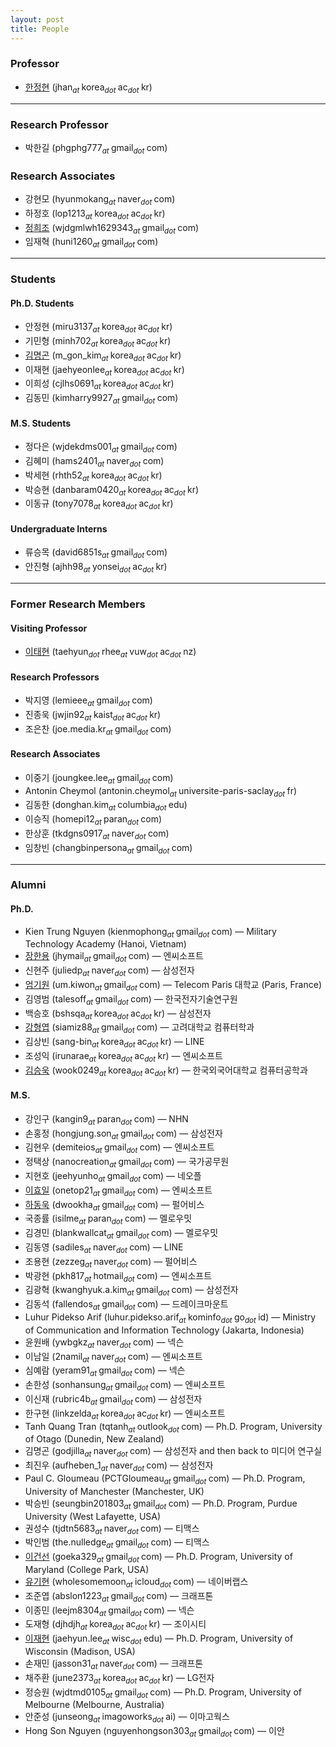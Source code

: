 ```yaml
---
layout: post
title: People
---
```


<!--
Mailing List (media.lab.ku@gmail.com -> 필터 및 차단된 주소)
김승욱
안정현
기민형
김명곤
이재현
채주환
정승원
강현모
김동민
손재민
하정호
Nguyen
이희성
정희조
정태식
정다은
이동균
-->

<!--
Always check singular or plural according to the number of people
-->

### Professor
* [한정현](/people/jhan) (jhan<sub><i>at </i></sub>korea<sub><i>dot </i></sub>ac<sub><i>dot </i></sub>kr)

<hr>

### Research Professor
* 박한길 (phgphg777<sub><i>at </i></sub>gmail<sub><i>dot </i></sub>com) 

### Research Associates
* 강현모 (hyunmokang<sub><i>at </i></sub>naver<sub><i>dot </i></sub>com)
* 하정호 (lop1213<sub><i>at </i></sub>korea<sub><i>dot </i></sub>ac<sub><i>dot </i></sub>kr)
* [정희조](https://heejojeong.github.io/) (wjdgmlwh1629343<sub><i>at </i></sub>gmail<sub><i>dot </i></sub>com)
* 임재혁 (huni1260<sub><i>at </i></sub>gmail<sub><i>dot </i></sub>com) 

<hr>

### Students
#### Ph.D. Students
* 안정현 (miru3137<sub><i>at </i></sub>korea<sub><i>dot </i></sub>ac<sub><i>dot </i></sub>kr)
* 기민형 (minh702<sub><i>at </i></sub>korea<sub><i>dot </i></sub>ac<sub><i>dot </i></sub>kr)
* [김명곤](https://m-gon-kim.github.io/) (m_gon_kim<sub><i>at </i></sub>korea<sub><i>dot </i></sub>ac<sub><i>dot </i></sub>kr)
* 이재현 (jaehyeonlee<sub><i>at </i></sub>korea<sub><i>dot </i></sub>ac<sub><i>dot </i></sub>kr)
* 이희성 (cjlhs0691<sub><i>at </i></sub>korea<sub><i>dot </i></sub>ac<sub><i>dot </i></sub>kr)
* 김동민 (kimharry9927<sub><i>at </i></sub>gmail<sub><i>dot </i></sub>com)

#### M.S. Students
* 정다은 (wjdekdms001<sub><i>at </i></sub>gmail<sub><i>dot </i></sub>com)
* 김혜미 (hams2401<sub><i>at </i></sub>naver<sub><i>dot </i></sub>com)
* 박세현 (rhth52<sub><i>at </i></sub>korea<sub><i>dot </i></sub>ac<sub><i>dot </i></sub>kr)
* 박승현 (danbaram0420<sub><i>at </i></sub>korea<sub><i>dot </i></sub>ac<sub><i>dot </i></sub>kr)
* 이동규 (tony7078<sub><i>at </i></sub>korea<sub><i>dot </i></sub>ac<sub><i>dot </i></sub>kr)


#### Undergraduate Interns
* 류승목 (david6851s<sub><i>at </i></sub>gmail<sub><i>dot </i></sub>com)
* 안진형 (ajhh98<sub><i>at </i></sub>yonsei<sub><i>dot </i></sub>ac<sub><i>dot </i></sub>kr)


<hr>

### Former Research Members

#### Visiting Professor
* [이태현](https://www.linkedin.com/in/taehyun-james-tj-rhee/) (taehyun<sub><i>dot </i></sub>rhee<sub><i>at </i></sub>vuw<sub><i>dot </i></sub>ac<sub><i>dot </i></sub>nz)

#### Research Professors
* 박지영 (lemieee<sub><i>at </i></sub>gmail<sub><i>dot </i></sub>com)
* 진종욱 (jwjin92<sub><i>at </i></sub>kaist<sub><i>dot </i></sub>ac<sub><i>dot </i></sub>kr)
* 조은찬 (joe.media.kr<sub><i>at </i></sub>gmail<sub><i>dot </i></sub>com)

#### Research Associates
* 이중기 (joungkee.lee<sub><i>at </i></sub>gmail<sub><i>dot </i></sub>com)
* Antonin Cheymol (antonin.cheymol<sub><i>at </i></sub>universite-paris-saclay<sub><i>dot </i></sub>fr)
* 김동한 (donghan.kim<sub><i>at </i></sub>columbia<sub><i>dot </i></sub>edu)
* 이승직 (homepi12<sub><i>at </i></sub>paran<sub><i>dot </i></sub>com)
* 한상훈 (tkdgns0917<sub><i>at </i></sub>naver<sub><i>dot </i></sub>com)
* 임창빈 (changbinpersona<sub><i>at </i></sub>gmail<sub><i>dot </i></sub>com)

<hr>

### Alumni
#### Ph.D.
* Kien Trung Nguyen (kienmophong<sub><i>at </i></sub>gmail<sub><i>dot </i></sub>com) — Military Technology Academy (Hanoi, Vietnam)
* [장한용](/people/hanyoung) (jhymail<sub><i>at </i></sub>gmail<sub><i>dot </i></sub>com) — 엔씨소프트
* 신현주 (juliedp<sub><i>at </i></sub>naver<sub><i>dot </i></sub>com) — 삼성전자
* [엄기원](https://perso.telecom-paristech.fr/kum/) (um.kiwon<sub><i>at </i></sub>gmail<sub><i>dot </i></sub>com) — Telecom Paris 대학교 (Paris, France)
* 김영범 (talesoff<sub><i>at </i></sub>gmail<sub><i>dot </i></sub>com) — 한국전자기술연구원
* 백승호 (bshsqa<sub><i>at </i></sub>korea<sub><i>dot </i></sub>ac<sub><i>dot </i></sub>kr) — 삼성전자
* [강형엽](https://www.korea.ac.kr) (siamiz88<sub><i>at </i></sub>gmail<sub><i>dot </i></sub>com) — 고려대학교 컴퓨터학과
* 김상빈 (sang-bin<sub><i>at </i></sub>korea<sub><i>dot </i></sub>ac<sub><i>dot </i></sub>kr) — LINE
* 조성익 (irunarae<sub><i>at </i></sub>korea<sub><i>dot </i></sub>ac<sub><i>dot </i></sub>kr) — 엔씨소프트
* [김승욱](https://www.linkedin.com/in/seung-wook-kim-b332901a5) (wook0249<sub><i>at </i></sub>korea<sub><i>dot </i></sub>ac<sub><i>dot </i></sub>kr) — 한국외국어대학교 컴퓨터공학과

#### M.S.
* 강인구 (kangin9<sub><i>at </i></sub>paran<sub><i>dot </i></sub>com) — NHN
* 손홍정 (hongjung.son<sub><i>at </i></sub>gmail<sub><i>dot </i></sub>com) — 삼성전자
* 김현우 (demiteios<sub><i>at </i></sub>gmail<sub><i>dot </i></sub>com) — 엔씨소프트
* 정택상 (nanocreation<sub><i>at </i></sub>gmail<sub><i>dot </i></sub>com) — 국가공무원
* 지현호 (jeehyunho<sub><i>at </i></sub>gmail<sub><i>dot </i></sub>com) — 네오플
* [이효일](http://hldec.net/) (onetop21<sub><i>at </i></sub>gmail<sub><i>dot </i></sub>com) — 엔씨소프트
* [하동욱](http://www.linkedin.com/in/dwookha) (dwookha<sub><i>at </i></sub>gmail<sub><i>dot </i></sub>com) — 펄어비스
* 국종률 (isilme<sub><i>at </i></sub>paran<sub><i>dot </i></sub>com) — 멜로우밋
* 김경민 (blankwallcat<sub><i>at </i></sub>gmail<sub><i>dot </i></sub>com) — 멜로우밋
* 김동영 (sadiles<sub><i>at </i></sub>naver<sub><i>dot </i></sub>com) — LINE
* 조용현 (zezzeg<sub><i>at </i></sub>naver<sub><i>dot </i></sub>com) — 펄어비스
* 박광현 (pkh817<sub><i>at </i></sub>hotmail<sub><i>dot </i></sub>com) — 엔씨소프트
* 김광혁 (kwanghyuk.a.kim<sub><i>at </i></sub>gmail<sub><i>dot </i></sub>com) — 삼성전자
* 김동석 (fallendos<sub><i>at </i></sub>gmail<sub><i>dot </i></sub>com) — 드레이크마운트
* Luhur Pidekso Arif (luhur.pidekso.arif<sub><i>at </i></sub>kominfo<sub><i>dot </i></sub>go<sub><i>dot </i></sub>id) — Ministry of Communication and Information Technology (Jakarta, Indonesia)
* 윤원배 (ywbgkz<sub><i>at </i></sub>naver<sub><i>dot </i></sub>com) — 넥슨
* 이남일 (2namil<sub><i>at </i></sub>naver<sub><i>dot </i></sub>com) — 엔씨소프트
* 심예람 (yeram91<sub><i>at </i></sub>gmail<sub><i>dot </i></sub>com) — 넥슨
* 손한성 (sonhansung<sub><i>at </i></sub>gmail<sub><i>dot </i></sub>com) — 엔씨소프트
* 이신재 (rubric4b<sub><i>at </i></sub>gmail<sub><i>dot </i></sub>com) — 삼성전자
* 한구현 (linkzelda<sub><i>at </i></sub>korea<sub><i>dot </i></sub>ac<sub><i>dot </i></sub>kr) — 엔씨소프트
* Tanh Quang Tran (tqtanh<sub><i>at </i></sub>outlook<sub><i>dot </i></sub>com) — Ph.D. Program, University of Otago (Dunedin, New Zealand)
* 김명곤 (godjilla<sub><i>at </i></sub>naver<sub><i>dot </i></sub>com) — 삼성전자 and then back to 미디어 연구실
* 최진우 (aufheben_1<sub><i>at </i></sub>naver<sub><i>dot </i></sub>com) — 삼성전자
* Paul C. Gloumeau (PCTGloumeau<sub><i>at </i></sub>gmail<sub><i>dot </i></sub>com) — Ph.D. Program, University of Manchester (Manchester, UK)
* 박승빈 (seungbin201803<sub><i>at </i></sub>gmail<sub><i>dot </i></sub>com) — Ph.D. Program, Purdue University (West Lafayette, USA)
* 권성수 (tjdtn5683<sub><i>at </i></sub>naver<sub><i>dot </i></sub>com) — 티맥스
* 박인범 (the.nulledge<sub><i>at </i></sub>gmail<sub><i>dot </i></sub>com) — 티맥스
* [이건선](http://www.cs.umd.edu/~gsunlee/) (goeka329<sub><i>at </i></sub>gmail<sub><i>dot </i></sub>com) — Ph.D. Program, University of Maryland (College Park, USA)
* [유기현](https://www.linkedin.com/in/kihyun-yu-5232b8148) (wholesomemoon<sub><i>at </i></sub>icloud<sub><i>dot </i></sub>com) — 네이버랩스
* 조준엽 (abslon1223<sub><i>at </i></sub>gmail<sub><i>dot </i></sub>com) — 크래프톤
* 이종민 (leejm8304<sub><i>at </i></sub>gmail<sub><i>dot </i></sub>com) — 넥슨
* 도재형 (djhdjh<sub><i>at </i></sub>korea<sub><i>dot </i></sub>ac<sub><i>dot </i></sub>kr) — 조이시티
* [이재현](https://www.leejaehyun179.com/) (jaehyun.lee<sub><i>at </i></sub>wisc<sub><i>dot </i></sub>edu) — Ph.D. Program, University of Wisconsin (Madison, USA) 
* 손재민 (jasson31<sub><i>at </i></sub>naver<sub><i>dot </i></sub>com) — 크래프톤
* 채주환 (june2373<sub><i>at </i></sub>korea<sub><i>dot </i></sub>ac<sub><i>dot </i></sub>kr) — LG전자
* 정승원 (wjdtmd0105<sub><i>at </i></sub>gmail<sub><i>dot </i></sub>com) — Ph.D. Program, University of Melbourne (Melbourne, Australia)
* 안준성 (junseong<sub><i>at </i></sub>imagoworks<sub><i>dot </i></sub>ai) — 이마고웍스
* Hong Son Nguyen (nguyenhongson303<sub><i>at </i></sub>gmail<sub><i>dot </i></sub>com) — 이안
